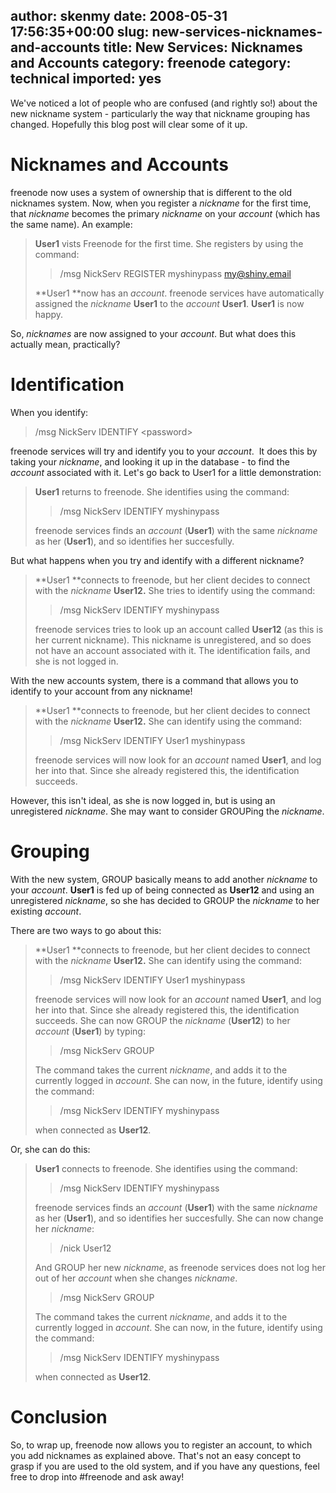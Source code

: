 author: skenmy
date: 2008-05-31 17:56:35+00:00
slug: new-services-nicknames-and-accounts
title: New Services: Nicknames and Accounts
category: freenode
category: technical
imported: yes
---
We've noticed a lot of people who are confused (and rightly so!) about the new nickname system - particularly the way that nickname grouping has changed. Hopefully this blog post will clear some of it up.

# Nicknames and Accounts

freenode now uses a system of ownership that is different to the old nicknames system. Now, when you register a _nickname_ for the first time, that _nickname_ becomes the primary _nickname_ on your _account_ (which has the same name). An example:

> **User1** vists Freenode for the first time. She registers by using the
> command:
>
> > /msg NickServ REGISTER myshinypass my@shiny.email
>
> **User1 **now has an _account_. freenode services have automatically assigned
> the _nickname_ **User1** to the _account_ **User1**. **User1** is now
> happy.


So, _nicknames_ are now assigned to your _account_. But what does this actually mean, practically?

# Identification

When you identify:


> /msg NickServ IDENTIFY &lt;password&gt;


freenode services will try and identify you to your _account_.  It does this by taking your _nickname_, and looking it up in the database - to find the _account_ associated with it. Let's go back to User1 for a little demonstration:


> **User1** returns to freenode. She identifies using the command:
>
> > /msg NickServ IDENTIFY myshinypass
>
>
> freenode services finds an _account_ (**User1**) with the same _nickname_ as
> her (**User1**), and so identifies her succesfully.


But what happens when you try and identify with a different nickname?


> **User1 **connects to freenode, but her client decides to connect with the
> _nickname_ **User12.** She tries to identify using the command:
>
> > /msg NickServ IDENTIFY myshinypass
>
> freenode services tries to look up an account called **User12** (as this is
> her current nickname). This nickname is unregistered, and so does not have an
> account associated with it. The identification fails, and she is not logged
> in.


With the new accounts system, there is a command that allows you to identify to your account from any nickname!


> **User1 **connects to freenode, but her client decides to connect with the
> _nickname_ **User12.** She can identify using the command:
>
> > /msg NickServ IDENTIFY User1 myshinypass
>
> freenode services will now look for an _account_ named **User1**, and log her
> into that. Since she already registered this, the identification succeeds.


However, this isn't ideal, as she is now logged in, but is using an unregistered _nickname_. She may want to consider GROUPing the _nickname_.


# Grouping

With the new system, GROUP basically means to add another _nickname_ to your _account_. **User1** is fed up of being connected as **User12** and using an unregistered _nickname_, so she has decided to GROUP the _nickname_ to her existing _account_.

There are two ways to go about this:


> **User1 **connects to freenode, but her client decides to connect with the
> _nickname_ **User12.** She can identify using the command:
>
> > /msg NickServ IDENTIFY User1 myshinypass
>
>
> freenode services will now look for an _account_ named **User1**, and log her
> into that. Since she already registered this, the identification succeeds.
> She can now GROUP the _nickname_ (**User12**) to her _account_ (**User1**) by
> typing:
>
> > /msg NickServ GROUP
>
>
> The command takes the current _nickname_, and adds it to the currently logged
> in _account_. She can now, in the future, identify using the command:
>
> > /msg NickServ IDENTIFY myshinypass
>
>
> when connected as **User12**.


Or, she can do this:


> **User1** connects to freenode. She identifies using the command:
>
> > /msg NickServ IDENTIFY myshinypass
>
>
> freenode services finds an _account_ (**User1**) with the same _nickname_ as her (**User1**), and so identifies her succesfully. She can now change her _nickname_:
>
> > /nick User12
>
>
> And GROUP her new _nickname_, as freenode services does not log her out of her _account_ when she changes _nickname_.
>
> > /msg NickServ GROUP
>
>
> The command takes the current _nickname_, and adds it to the currently logged in _account_. She can now, in the future, identify using the command:
>
> > /msg NickServ IDENTIFY myshinypass
>
>
> when connected as **User12**.


# Conclusion

So, to wrap up, freenode now allows you to register an account, to which you add nicknames as explained above. That's not an easy concept to grasp if you are used to the old system, and if you have any questions, feel free to drop into #freenode and ask away!
